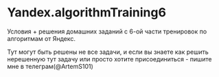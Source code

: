 # Yandex.algorithmTraining6
Условия + решения домашних заданий с 6-ой части тренировок по алгоритмам от Яндекс.

Тут могут быть решены не все задачи, и если вы знаете как решить нерешенную тут задачу или просто хотите присоединиться - пишите мне в телеграм(@ArtemS101)
